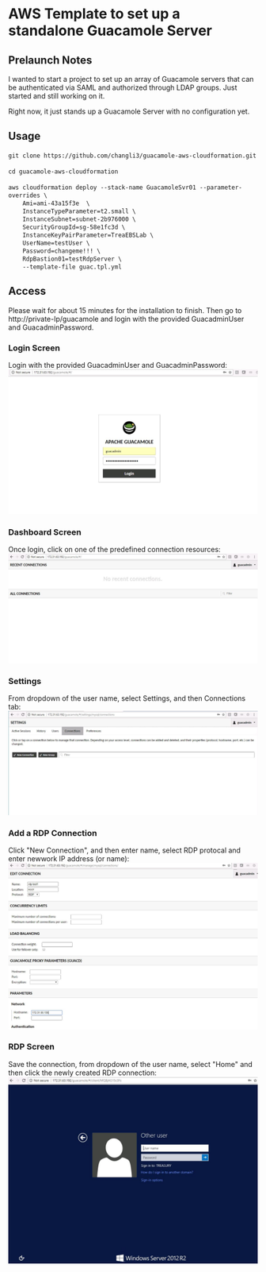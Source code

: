 # AWS Template to set up a standalone Guacamole Server

## Prelaunch Notes

I wanted to start a project to set up an array of Guacamole servers that can be authenticated via SAML and authorized through LDAP groups. Just started and still working on it.




Right now, it just stands up a Guacamole Server with no configuration yet.


## Usage

```
git clone https://github.com/changli3/guacamole-aws-cloudformation.git

cd guacamole-aws-cloudformation

aws cloudformation deploy --stack-name GuacamoleSvr01 --parameter-overrides \
	Ami=ami-43a15f3e  \
    InstanceTypeParameter=t2.small \
    InstanceSubnet=subnet-2b976000 \
    SecurityGroupId=sg-58e1fc3d \
    InstanceKeyPairParameter=TreaEBSLab \
    UserName=testUser \
    Password=changeme!!! \
    RdpBastion01=testRdpServer \
    --template-file guac.tpl.yml
```

## Access
Please wait for about 15 minutes for the installation to finish. Then go to http://private-Ip/guacamole and login with the provided GuacadminUser and GuacadminPassword.

### Login Screen
Login with the provided GuacadminUser and GuacadminPassword:
![Login Screen](https://raw.githubusercontent.com/changli3/guacamole-aws-cloudformation/master/login.JPG "Login Screen")

### Dashboard Screen
Once login, click on one of the predefined connection resources:
![Dashboard Screen](https://raw.githubusercontent.com/changli3/guacamole-aws-cloudformation/master/dashbd.JPG "Dashboard Screen")

### Settings
From dropdown of the user name, select Settings, and then Connections tab:
![Settings Screen](https://raw.githubusercontent.com/changli3/guacamole-aws-cloudformation/master/settings.JPG "Settings Screen")

### Add a RDP Connection
Click "New Connection", and then enter name, select RDP protocal and enter newwork IP address (or name):
![New Screen](https://raw.githubusercontent.com/changli3/guacamole-aws-cloudformation/master/rdpconfig.JPG "New Screen")

### RDP Screen
Save the connection, from dropdown of the user name, select "Home" and then click the newly created RDP connection:
![RDP Screen](https://raw.githubusercontent.com/changli3/guacamole-aws-cloudformation/master/rdp.JPG "RDP Screen")
